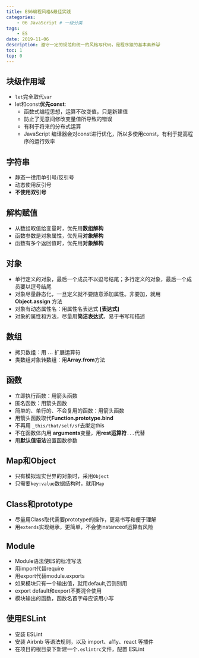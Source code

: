 ```yaml
---
title: ES6编程风格&最佳实践
categories:
    - 06 JavaScript # 一级分类
tags:
    - ES
date: 2019-11-06
description: 遵守一定的规范和统一的风格写代码，是程序猿的基本素养😺
toc: 1
top: 0
---
```


## 块级作用域
- `let`完全取代`var`
- let和const**优先const**:
  - 函数式编程思想，运算不改变值，只是新建值
  - 防止了无意间修改变量值所导致的错误
  - 有利于将来的分布式运算
  - JavaScript 编译器会对const进行优化，所以多使用const，有利于提高程序的运行效率

## 字符串
- 静态一律用单引号/反引号
- 动态使用反引号
- **不使用双引号**

## 解构赋值
- 从数组取值给变量时，优先用**数组解构**
- 函数参数是对象属性，优先用**对象解构**
- 函数有多个返回值时，优先用**对象解构**

## 对象
- 单行定义的对象，最后一个成员不以逗号结尾；多行定义的对象，最后一个成员要以逗号结尾
- 对象尽量静态化，一旦定义就不要随意添加属性。非要加，就用 **Object.assign** 方法
- 对象有动态属性名：用属性名表达式 **[表达式]** 
- 对象的属性和方法，尽量用**简洁表达式**，易于书写和描述

## 数组
- 拷贝数组：用 **...** 扩展运算符
- 类数组对象转数组：用**Array.from**方法

## 函数
- 立即执行函数：用箭头函数
- 匿名函数：用箭头函数
- 简单的、单行的、不会复用的函数：用箭头函数
- 用箭头函数取代**Function.prototype.bind**
- 不再用 `_this/that/self/sf`去绑定this
- 不在函数体内用 **arguments**变量，用**rest运算符**`...`代替
- 用**默认值语法**设置函数参数

## Map和Object
- 只有模拟现实世界的对象时，采用`Object`
- 只需要`key:value`数据结构时，就用`Map`

## Class和prototype
- 尽量用Class取代需要prototype的操作，更易书写和便于理解
- 用`extends`实现继承，更简单，不会使instanceof运算有风险

## Module
- Module语法使ES的标准写法
- 用import代替require
- 用export代替module.exports
- 如果模块只有一个输出值，就用default,否则别用
- export default和export不要混合使用
- 模块输出的函数，函数名首字母应该用小写

## 使用ESLint
- 安装 ESLint
- 安装 Airbnb 等语法规则，以及 import、a11y、react 等插件
- 在项目的根目录下新建一个`.eslintrc`文件，配置 ESLint
